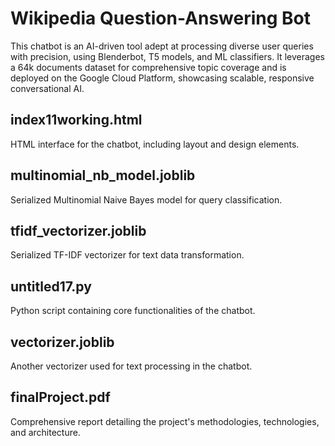 # Wikipedia Question-Answering Bot
This chatbot is an AI-driven tool adept at processing diverse user queries with precision, using Blenderbot, T5 models, and ML classifiers. It leverages a 64k documents dataset for comprehensive topic coverage and is deployed on the Google Cloud Platform, showcasing scalable, responsive conversational AI.

## index11working.html
HTML interface for the chatbot, including layout and design elements.

## multinomial_nb_model.joblib
Serialized Multinomial Naive Bayes model for query classification.

## tfidf_vectorizer.joblib
Serialized TF-IDF vectorizer for text data transformation.

## untitled17.py
Python script containing core functionalities of the chatbot.

## vectorizer.joblib
Another vectorizer used for text processing in the chatbot.

## finalProject.pdf
Comprehensive report detailing the project's methodologies, technologies, and architecture.

